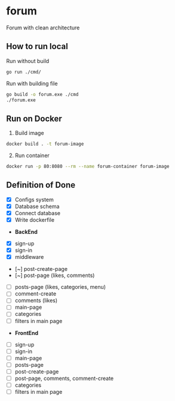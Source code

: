 # forum
Forum with clean architecture

## How to run local
Run without build
```bash
go run ./cmd/
```

Run with building file
```bash
go build -o forum.exe ./cmd
./forum.exe
```

## Run on Docker
1. Build image
```bash
docker build . -t forum-image
```
2. Run container
```bash
docker run -p 80:8080 --rm --name forum-container forum-image
```

## Definition of Done
- [x] Configs system
- [x] Database schema
- [x] Connect database
- [x] Write dockerfile
- **BackEnd**
- [x] sign-up
- [x] sign-in
- [x] middleware
- [~] post-create-page
- [~] post-page (likes, comments)
- [ ] posts-page (likes, categories, menu)
- [ ] comment-create 
- [ ] comments (likes)
- [ ] main-page 
- [ ] categories
- [ ] filters in main page
- **FrontEnd** 
- [ ] sign-up
- [ ] sign-in
- [ ] main-page
- [ ] posts-page
- [ ] post-create-page
- [ ] post-page, comments, comment-create
- [ ] categories
- [ ] filters in main page